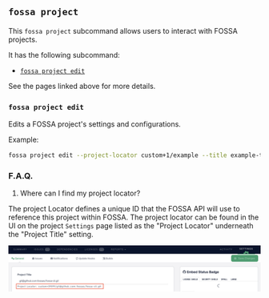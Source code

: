 ## `fossa project`

This `fossa project` subcommand allows users to interact with FOSSA projects.

It has the following subcommand:

- [`fossa project edit`](./project/edit.md)

See the pages linked above for more details.

### `fossa project edit`

Edits a FOSSA project's settings and configurations. 

Example:

```bash
fossa project edit --project-locator custom+1/example --title example-title --project-url github.com/fossas/fossa-cli --jira-project-key example-jira-key --link fossa.com --team ExampleTeam --policy example-policy --project-label example-label-1 --project-label example-label-2 
```

### F.A.Q.

1. Where can I find my project locator? 

The project Locator defines a unique ID that the FOSSA API will use to reference this project within FOSSA. The project locator can be found in the UI on the project `Settings` page listed as the "Project Locator" underneath the "Project Title" setting.

<img src="../../assets/project-locator-example.png">
